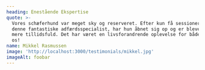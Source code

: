 ```yaml
---
heading: Enestående Ekspertise
quote: >-
  Vores schæferhund var meget sky og reserveret. Efter kun få sessioner med
  denne fantastiske adfærdsspecialist, har hun åbnet sig op og er blevet meget
  mere tillidsfuld. Det har været en livsforandrende oplevelse for både hende og
  os!
name: Mikkel Rasmussen
image: 'http://localhost:3000/testimonials/mikkel.jpg'
imageAlt: foobar
---
```


